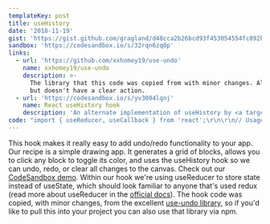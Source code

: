```yaml
---
templateKey: post
title: useHistory
date: '2018-11-19'
gist: 'https://gist.github.com/gragland/d48cca2b26bcd93f453054554fc892bf'
sandbox: 'https://codesandbox.io/s/32rqn6zq0p'
links:
  - url: 'https://github.com/xxhomey19/use-undo'
    name: xxhomey19/use-undo
    description: >-
      The library that this code was copied from with minor changes. Also returns previous and future states from hook,
      but doesn't have a clear action.
  - url: 'https://codesandbox.io/s/yv3004lqnj'
    name: React useHistory hook
    description: 'An alternate implementation of useHistory by <a target="_blank"  href="https://twitter.com/juice49">@juice49</a>.'
code: "import { useReducer, useCallback } from 'react';\r\n\r\n// Usage\r\nfunction App() {\r\n  const { state, set, undo, redo, clear, canUndo, canRedo } = useHistory({});\r\n\r\n  return (\r\n    <div className=\"container\">\r\n      <div className=\"controls\">\r\n        <div className=\"title\">\U0001F469‍\U0001F3A8 Click squares to draw</div>\r\n        <button onClick={undo} disabled={!canUndo}>\r\n          Undo\r\n        </button>\r\n        <button onClick={redo} disabled={!canRedo}>\r\n          Redo\r\n        </button>\r\n        <button onClick={clear}>Clear</button>\r\n      </div>\r\n\r\n      <div className=\"grid\">\r\n        {((blocks, i, len) => {\r\n          // Generate a grid of blocks\r\n          while (++i <= len) {\r\n            const index = i;\r\n            blocks.push(\r\n              <div\r\n                // Give block \"active\" class if true in state object\r\n                className={'block' + (state[index] ? ' active' : '')}\r\n                // Toggle boolean value of clicked block and merge into current state\r\n                onClick={() => set({ ...state, [index]: !state[index] })}\r\n                key={i}\r\n              />\r\n            );\r\n          }\r\n          return blocks;\r\n        })([], 0, 625)}\r\n      </div>\r\n    </div>\r\n  );\r\n}\r\n\r\n// Initial state that we pass into useReducer\r\nconst initialState = {\r\n  // Array of previous state values updated each time we push a new state\r\n  past: [],\r\n  // Current state value\r\n  present: null,\r\n  // Will contain \"future\" state values if we undo (so we can redo)\r\n  future: []\r\n};\r\n\r\n// Our reducer function to handle state changes based on action\r\nconst reducer = (state, action) => {\r\n  const { past, present, future } = state;\r\n\r\n  switch (action.type) {\r\n    case 'UNDO':\r\n      const previous = past[past.length - 1];\r\n      const newPast = past.slice(0, past.length - 1);\r\n\r\n      return {\r\n        past: newPast,\r\n        present: previous,\r\n        future: [present, ...future]\r\n      };\r\n    case 'REDO':\r\n      const next = future[0];\r\n      const newFuture = future.slice(1);\r\n\r\n      return {\r\n        past: [...past, present],\r\n        present: next,\r\n        future: newFuture\r\n      };\r\n    case 'SET':\r\n      const { newPresent } = action;\r\n\r\n      if (newPresent === present) {\r\n        return state;\r\n      }\r\n      return {\r\n        past: [...past, present],\r\n        present: newPresent,\r\n        future: []\r\n      };\r\n    case 'CLEAR':\r\n      const { initialPresent } = action;\r\n\r\n      return {\r\n        ...initialState,\r\n        present: initialPresent\r\n      };\r\n  }\r\n};\r\n\r\n// Hook\r\nconst useHistory = initialPresent => {\r\n  const [state, dispatch] = useReducer(reducer, {\r\n    ...initialState,\r\n    present: initialPresent\r\n  });\r\n\r\n  const canUndo = state.past.length !== 0;\r\n  const canRedo = state.future.length !== 0;\r\n\r\n  // Setup our callback functions\r\n  // We memoize with useCallback to prevent unnecessary re-renders\r\n\r\n  const undo = useCallback(() => {\r\n    if (canUndo) {\r\n      dispatch({ type: 'UNDO' });\r\n    }\r\n  }, [canUndo, dispatch]);\r\n\r\n  const redo = useCallback(() => {\r\n    if (canRedo) {\r\n      dispatch({ type: 'REDO' });\r\n    }\r\n  }, [canRedo, dispatch]);\r\n\r\n  const set = useCallback(newPresent => dispatch({ type: 'SET', newPresent }), [\r\n    dispatch\r\n  ]);\r\n\r\n  const clear = useCallback(() => dispatch({ type: 'CLEAR', initialPresent }), [\r\n    initialPresent\r\n  ]);\r\n\r\n  // If needed we could also return past and future state\r\n  return { state: state.present, set, undo, redo, clear, canUndo, canRedo };\r\n};\r\n"
---
```


This hook makes it really easy to add undo/redo functionality to your app. Our recipe is a simple drawing app. It generates a grid of blocks, allows you to click any block to toggle its color, and uses the useHistory hook so we can undo, redo, or clear all changes to the canvas. Check out our [CodeSandbox demo](https://codesandbox.io/s/32rqn6zq0p). Within our hook we're using useReducer to store state instead of useState, which should look familiar to anyone that's used redux (read more about useReducer in the [official docs](https://reactjs.org/docs/hooks-reference.html#usereducer)). The hook code was copied, with minor changes, from the excellent [use-undo library](https://github.com/xxhomey19/use-undo), so if you'd like to pull this into your project you can also use that library via npm.
